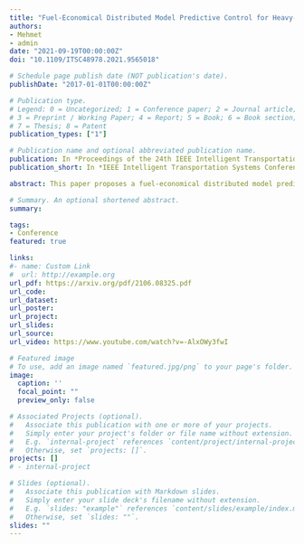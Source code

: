 ```yaml
---
title: "Fuel-Economical Distributed Model Predictive Control for Heavy-Duty Truck Platoon"
authors:
- Mehmet
- admin
date: "2021-09-19T00:00:00Z"
doi: "10.1109/ITSC48978.2021.9565018"

# Schedule page publish date (NOT publication's date).
publishDate: "2017-01-01T00:00:00Z"

# Publication type.
# Legend: 0 = Uncategorized; 1 = Conference paper; 2 = Journal article;
# 3 = Preprint / Working Paper; 4 = Report; 5 = Book; 6 = Book section;
# 7 = Thesis; 8 = Patent
publication_types: ["1"]

# Publication name and optional abbreviated publication name.
publication: In *Proceedings of the 24th IEEE Intelligent Transportation Systems Conference*
publication_short: In *IEEE Intelligent Transportation Systems Conference*

abstract: This paper proposes a fuel-economical distributed model predictive control design (Eco-DMPC) for a homogenous heavy-duty truck platoon. The proposed control strategy integrates a fuel-optimal control strategy for the leader truck with a distributed formation control for the following trucks in the heavy-duty truck platoon. The fuel-optimal control strategy is implemented by a nonlinear model predictive control (NMPC) design with an instantaneous fuel consumption model. The proposed fuel-optimal control strategy utilizes the preview information of the preceding traffic to achieve the fuel-economical speed planning by avoiding energy-inefficient maneuvers, particularly under transient traffic conditions. The distributed formation control is designed with a serial distributed model predictive control (DMPC) strategy with guaranteed local and string stability. In the DMPC strategy, each following truck acquires the future predicted state information of its predecessor through vehicle connectivity and then applies local optimal control to maintain constant spacing. Simulation studies are conducted to investigate the fuel economy performance of the proposed control strategy and to validate the local and string stability of the platoon under a realistic traffic scenario. Compared with a human-operated platoon and a benchmark formation-controlled platoon, the proposed Eco-DMPC significantly improves the fuel economy and road utilization.

# Summary. An optional shortened abstract.
summary:

tags:
- Conference
featured: true

links:
#- name: Custom Link
#  url: http://example.org
url_pdf: https://arxiv.org/pdf/2106.08325.pdf
url_code:
url_dataset:
url_poster:
url_project:
url_slides:
url_source:
url_video: https://www.youtube.com/watch?v=-AlxOWy3fwI

# Featured image
# To use, add an image named `featured.jpg/png` to your page's folder.
image:
  caption: ''
  focal_point: ""
  preview_only: false

# Associated Projects (optional).
#   Associate this publication with one or more of your projects.
#   Simply enter your project's folder or file name without extension.
#   E.g. `internal-project` references `content/project/internal-project/index.md`.
#   Otherwise, set `projects: []`.
projects: []
# - internal-project

# Slides (optional).
#   Associate this publication with Markdown slides.
#   Simply enter your slide deck's filename without extension.
#   E.g. `slides: "example"` references `content/slides/example/index.md`.
#   Otherwise, set `slides: ""`.
slides: ""
---
```

